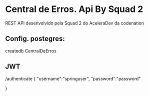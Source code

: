 # Central de Erros. Api By Squad 2

REST API desenvolvido pela Squad 2 do AceleraDev da codenation

## Config. postegres:
createdb CentralDeErros 

## JWT
/authenticate
{
    "username":"springuser", 
    "password":"password"
    
}